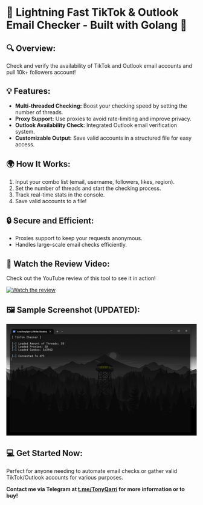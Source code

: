 # 🚀 **Lightning Fast TikTok & Outlook Email Checker - Built with Golang** 🚀

## 🔍 **Overview:**
Check and verify the availability of TikTok and Outlook email accounts and pull 10k+ followers account!

## 💡 **Features:**
- **Multi-threaded Checking:** Boost your checking speed by setting the number of threads.
- **Proxy Support:** Use proxies to avoid rate-limiting and improve privacy.
- **Outlook Availability Check:** Integrated Outlook email verification system.
- **Customizable Output:** Save valid accounts in a structured file for easy access.

## 🌍 **How It Works:**
1. Input your combo list (email, username, followers, likes, region).
2. Set the number of threads and start the checking process.
3. Track real-time stats in the console.
4. Save valid accounts to a file!

## 🔒 **Secure and Efficient:**
- Proxies support to keep your requests anonymous.
- Handles large-scale email checks efficiently.

## 🎥 **Watch the Review Video:**
Check out the YouTube review of this tool to see it in action!

[![Watch the review](https://img.youtube.com/vi/8JrBsrm6HSc/maxresdefault.jpg)](https://youtu.be/8JrBsrm6HSc?si=Xjt-OcGUCMujXEKb)

## 🖼️ **Sample Screenshot (UPDATED):**
![Sample Image](https://github.com/0xReii/TikTok-PullBot-Golang/blob/main/Update.PNG)

## 💻 **Get Started Now:**
Perfect for anyone needing to automate email checks or gather valid TikTok/Outlook accounts for various purposes.

**Contact me via Telegram at [t.me/TonyQarri](https://t.me/TonyQarri) for more information or to buy!**
